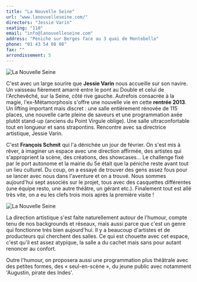 ```yaml
---
title: "La Nouvelle Seine"
url: "www.lanouvelleseine.com/"
directors: "Jessie Varin"
seating: "110"
email: "info@lanouvelleseine.com"
address: "Péniche sur Berges face au 3 quai de Montebello"
phone: "01 43 54 08 08"
fax: ""
arrondissement: 5
---
```


![La Nouvelle Seine](../images/5eme/la-nouvelle-seine/la-nouvelle-seine-1.jpg)

C'est avec un large sourire que **Jessie Varin** nous accueille sur son navire. Un vaisseau fièrement amarré entre le pont au Double et celui de l'Archevêché, sur la Seine, côté rive gauche. Autrefois consacrée à la magie, l'ex-Métamorphosis s'offre une nouvelle vie en cette **rentrée 2013**. Un lifting important mais discret : une salle entièrement rénovée de 115 places, une nouvelle carte pleine de saveurs et une programmation axée plutôt stand-up (anciens du Point Virgule oblige). Une salle ultraconfortable tout en longueur et sans strapontins. Rencontre avec sa directrice artistique, Jessie Varin.

C'est **François Schmit** qui l'a dénichée un jour de février. On s'est mis à rêver, à imaginer un espace avec une direction affirmée, des artistes qui s'approprient la scène, des créations, des showcases... Le challenge fixé par le port autonome et la mairie du 5e était que la péniche reste avant tout un lieu culturel. Du coup, on a essayé de trouver des gens assez fous pour se lancer avec nous dans l'aventure et on a trouvé. Nous sommes aujourd'hui sept associés sur le projet, tous avec des casquettes différentes (une équipe resto, une autre théâtre, un gérant etc.). Finalement tout est allé très vite, on a eu les clefs trois mois après la première visite !

![La Nouvelle Seine](../images/5eme/la-nouvelle-seine/la-nouvelle-seine-2.jpg)

La direction artistique s'est faite naturellement autour de l'humour, compte tenu de nos backgrounds et réseaux, mais aussi parce que c'est un genre qui fonctionne très bien aujourd'hui. Il y a beaucoup d'artistes et de producteurs qui cherchent des salles. Ce qui est chouette avec cet espace, c'est qu'il est assez atypique, la salle a du cachet mais sans pour autant renoncer au confort.

Outre l'humour, on proposera aussi une programmation plus théâtrale avec des petites formes, des « seul-en-scène », du jeune public avec notamment 'Augustin, pirate des Indes'. 
